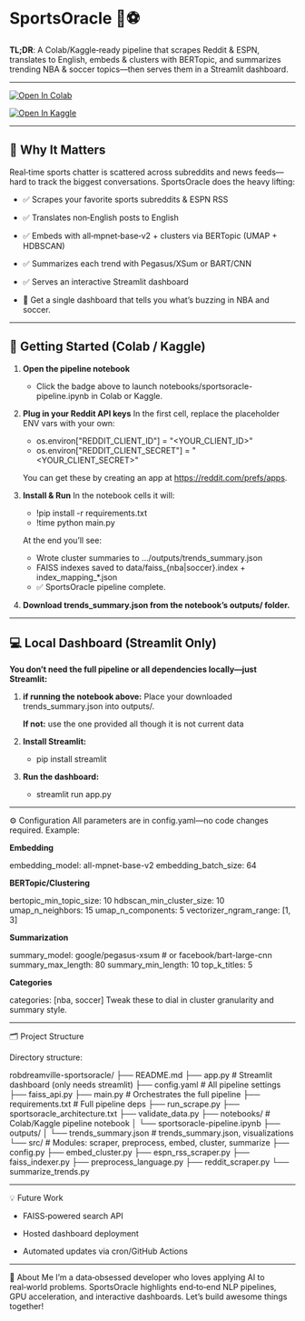 # SportsOracle 🏀⚽

**TL;DR**: A Colab/Kaggle‑ready pipeline that scrapes Reddit & ESPN, translates to English, embeds & clusters with BERTopic, and summarizes trending NBA & soccer topics—then serves them in a Streamlit dashboard.

---
[![Open In Colab](https://colab.research.google.com/assets/colab-badge.svg)](https://colab.research.google.com/github/robdreamville/sportsoracle/blob/main/notebooks/sportsoracle-pipeline.ipynb)

[![Open In Kaggle](https://kaggle.com/static/images/open-in-kaggle.svg)](https://kaggle.com/kernels/welcome?src=https://github.com/robdreamville/sportsoracle/blob/main/notebooks/sportsoracle-pipeline.ipynb)

---

## 🎯 Why It Matters

Real‑time sports chatter is scattered across subreddits and news feeds—hard to track the biggest conversations. SportsOracle does the heavy lifting:

- ✅ Scrapes your favorite sports subreddits & ESPN RSS  
- ✅ Translates non‑English posts to English  
- ✅ Embeds with all‑mpnet‑base‑v2 + clusters via BERTopic (UMAP + HDBSCAN)
- ✅ Summarizes each trend with Pegasus/XSum or BART/CNN  
- ✅ Serves an interactive Streamlit dashboard

- 🧠 Get a single dashboard that tells you what’s buzzing in NBA and soccer.

---

## 🚀 Getting Started (Colab / Kaggle)

1. **Open the pipeline notebook**
   - Click the badge above to launch notebooks/sportsoracle-pipeline.ipynb in Colab or Kaggle.

2. **Plug in your Reddit API keys**
    In the first cell, replace the placeholder ENV vars with your own:
    - os.environ["REDDIT_CLIENT_ID"]     = "<YOUR_CLIENT_ID>"
    - os.environ["REDDIT_CLIENT_SECRET"] = "<YOUR_CLIENT_SECRET>"
 
    You can get these by creating an app at https://reddit.com/prefs/apps.

3. **Install & Run**
    In the notebook cells it will:
    - !pip install -r requirements.txt
    - !time python main.py
   
     At the end you’ll see:
    - Wrote cluster summaries to …/outputs/trends_summary.json
    - FAISS indexes saved to data/faiss_{nba|soccer}.index + index_mapping_*.json
    - ✅ SportsOracle pipeline complete.

4. **Download trends_summary.json from the notebook’s outputs/ folder.**

---

## 💻 Local Dashboard (Streamlit Only)
**You don’t need the full pipeline or all dependencies locally—just Streamlit:**

1. **if running the notebook above:** Place your downloaded trends_summary.json into outputs/. 

    **If not:** use the one provided all though it is not current data

2. **Install Streamlit:**
    - pip install streamlit

3. **Run the dashboard:**
    - streamlit run app.py

---

⚙️ Configuration
All parameters are in config.yaml—no code changes required. Example:

**Embedding**

embedding_model: all-mpnet-base-v2
embedding_batch_size: 64

**BERTopic/Clustering**

bertopic_min_topic_size: 10
hdbscan_min_cluster_size: 10
umap_n_neighbors: 15
umap_n_components: 5
vectorizer_ngram_range: [1, 3]

**Summarization**

summary_model: google/pegasus-xsum  # or facebook/bart-large-cnn
summary_max_length: 80
summary_min_length: 10
top_k_titles: 5

**Categories**

categories: [nba, soccer]
Tweak these to dial in cluster granularity and summary style.

---

🗂️ Project Structure

Directory structure:

robdreamville-sportsoracle/
├── README.md
├── app.py                    # Streamlit dashboard (only needs streamlit)
├── config.yaml               # All pipeline settings
├── faiss_api.py
├── main.py                   # Orchestrates the full pipeline
├── requirements.txt          # Full pipeline deps
├── run_scrape.py
├── sportsoracle_architecture.txt
├── validate_data.py
├── notebooks/                # Colab/Kaggle pipeline notebook
│   └── sportsoracle-pipeline.ipynb
├── outputs/
│   └── trends_summary.json   # trends_summary.json, visualizations
└── src/                      # Modules: scraper, preprocess, embed, cluster, summarize
    ├── config.py
    ├── embed_cluster.py
    ├── espn_rss_scraper.py
    ├── faiss_indexer.py
    ├── preprocess_language.py
    ├── reddit_scraper.py
    └── summarize_trends.py

---
💡 Future Work
- FAISS‑powered search API

- Hosted dashboard deployment

- Automated updates via cron/GitHub Actions

---
👤 About Me
I’m a data‑obsessed developer who loves applying AI to real‑world problems. SportsOracle highlights end‑to‑end NLP pipelines, GPU acceleration, and interactive dashboards. Let’s build awesome things together!
